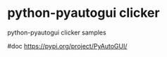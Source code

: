 # python-pyautogui clicker
python-pyautogui  clicker samples

#doc
https://pypi.org/project/PyAutoGUI/